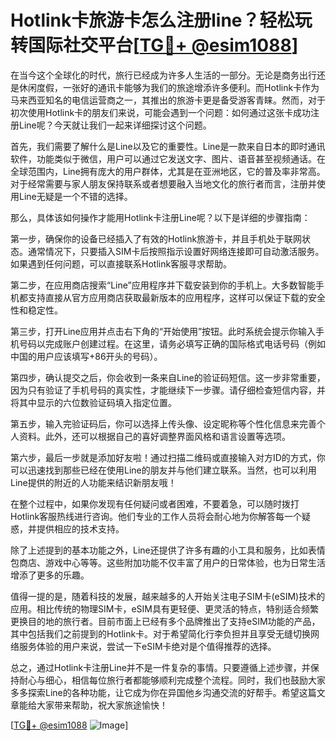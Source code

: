 # Hotlink卡旅游卡怎么注册line？轻松玩转国际社交平台[[TG💪+ @esim1088](https://t.me/s/esim1088)]

在当今这个全球化的时代，旅行已经成为许多人生活的一部分。无论是商务出行还是休闲度假，一张好的通讯卡能够为我们的旅途增添许多便利。而Hotlink卡作为马来西亚知名的电信运营商之一，其推出的旅游卡更是备受游客青睐。然而，对于初次使用Hotlink卡的朋友们来说，可能会遇到一个问题：如何通过这张卡成功注册Line呢？今天就让我们一起来详细探讨这个问题。

首先，我们需要了解什么是Line以及它的重要性。Line是一款来自日本的即时通讯软件，功能类似于微信，用户可以通过它发送文字、图片、语音甚至视频通话。在全球范围内，Line拥有庞大的用户群体，尤其是在亚洲地区，它的普及率非常高。对于经常需要与家人朋友保持联系或者想要融入当地文化的旅行者而言，注册并使用Line无疑是一个不错的选择。

那么，具体该如何操作才能用Hotlink卡注册Line呢？以下是详细的步骤指南：

第一步，确保你的设备已经插入了有效的Hotlink旅游卡，并且手机处于联网状态。通常情况下，只要插入SIM卡后按照指示设置好网络连接即可自动激活服务。如果遇到任何问题，可以直接联系Hotlink客服寻求帮助。

第二步，在应用商店搜索“Line”应用程序并下载安装到你的手机上。大多数智能手机都支持直接从官方应用商店获取最新版本的应用程序，这样可以保证下载的安全性和稳定性。

第三步，打开Line应用并点击右下角的“开始使用”按钮。此时系统会提示你输入手机号码以完成账户创建过程。在这里，请务必填写正确的国际格式电话号码（例如中国的用户应该填写+86开头的号码）。

第四步，确认提交之后，你会收到一条来自Line的验证码短信。这一步非常重要，因为只有验证了手机号码的真实性，才能继续下一步骤。请仔细检查短信内容，并将其中显示的六位数验证码填入指定位置。

第五步，输入完验证码后，你可以选择上传头像、设定昵称等个性化信息来完善个人资料。此外，还可以根据自己的喜好调整界面风格和语言设置等选项。

第六步，最后一步就是添加好友啦！通过扫描二维码或直接输入对方ID的方式，你可以迅速找到那些已经在使用Line的朋友并与他们建立联系。当然，也可以利用Line提供的附近的人功能来结识新朋友哦！

在整个过程中，如果你发现有任何疑问或者困难，不要着急，可以随时拨打Hotlink客服热线进行咨询。他们专业的工作人员将会耐心地为你解答每一个疑惑，并提供相应的技术支持。

除了上述提到的基本功能之外，Line还提供了许多有趣的小工具和服务，比如表情包商店、游戏中心等等。这些附加功能不仅丰富了用户的日常体验，也为日常生活增添了更多的乐趣。

值得一提的是，随着科技的发展，越来越多的人开始关注电子SIM卡(eSIM)技术的应用。相比传统的物理SIM卡，eSIM具有更轻便、更灵活的特点，特别适合频繁更换目的地的旅行者。目前市面上已经有多个品牌推出了支持eSIM功能的产品，其中包括我们之前提到的Hotlink卡。对于希望简化行李负担并且享受无缝切换网络服务体验的用户来说，尝试一下eSIM卡绝对是个值得推荐的选择。

总之，通过Hotlink卡注册Line并不是一件复杂的事情。只要遵循上述步骤，并保持耐心与细心，相信每位旅行者都能够顺利完成整个流程。同时，我们也鼓励大家多多探索Line的各种功能，让它成为你在异国他乡沟通交流的好帮手。希望这篇文章能给大家带来帮助，祝大家旅途愉快！

[[TG💪+ @esim1088](https://t.me/s/esim1088) ![Image](https://i.postimg.cc/4NQfJmqS/Snipaste-2025-05-13-00-14-12.png)]
